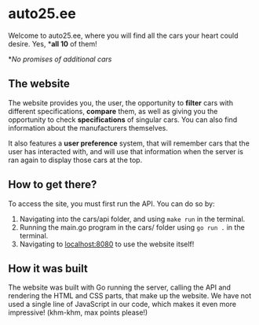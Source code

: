 # auto25.ee

Welcome to auto25.ee, where you will find all the cars your heart could desire. Yes, ***all 10** of them! 

**No promises of additional cars*

## The website

The website provides you, the user, the opportunity to **filter** cars with different specifications, **compare** them, as well as giving you the opportunity to check **specifications** of singular cars. You can also find information about the manufacturers themselves.

It also features a **user preference** system, that will remember cars that the user has interacted with, and will use that information when the server is ran again to display those cars at the top.

## How to get there?

To access the site, you must first run the API. You can do so by:

1. Navigating into the cars/api folder, and using ```make run``` in the terminal. 
2. Running the main.go program in the cars/ folder using ```go run .``` in the terminal. 
3. Navigating to [localhost:8080](localhost:8080) to use the website itself!

## How it was built

The website was built with Go running the server, calling the API and rendering the HTML and CSS parts, that make up the website. We have not used a single line of JavaScript in our code, which makes it even more impressive! (khm-khm, max points please!)



